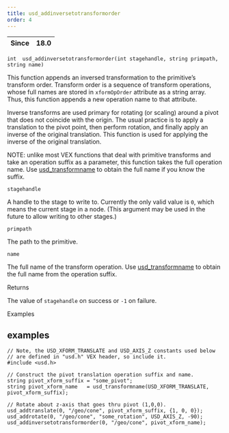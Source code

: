 ```yaml
---
title: usd_addinversetotransformorder
order: 4
---
```

| Since | 18.0 |
| --- | --- |

`int  usd_addinversetotransformorder(int stagehandle, string primpath, string name)`

This function appends an inversed transformation to the primitive’s transform order. Transform order is a sequence of transform operations, whose full names are stored in `xformOpOrder` attribute as a string array. Thus, this function appends a new operation name to that attribute.

Inverse transforms are used primary for rotating (or scaling) around a pivot that does not coincide with the origin. The usual practice is to apply a translation to the pivot point, then perform rotation, and finally apply an inverse of the original translation. This function is used for applying the inverse of the original translation.

NOTE: unlike most VEX functions that deal with primitive transforms and take an operation suffix as a parameter, this function takes the full operation name. Use [usd_transformname](usd_transformname.html "Constructs a full name of a transform operation") to obtain the full name if you know the suffix.

`stagehandle`

A handle to the stage to write to. Currently the only valid value is `0`, which means the current stage in a node. (This argument may be used in the future to allow writing to other stages.)

`primpath`

The path to the primitive.

`name`

The full name of the transform operation. Use [usd_transformname](usd_transformname.html "Constructs a full name of a transform operation") to obtain the full name from the operation suffix.

Returns

The value of `stagehandle` on success or `-1` on failure.

Examples

## examples

```vex
// Note, the USD_XFORM_TRANSLATE and USD_AXIS_Z constants used below 
// are defined in "usd.h" VEX header, so include it.
#include <usd.h>

// Construct the pivot translation operation suffix and name. 
string pivot_xform_suffix = "some_pivot";
string pivot_xform_name   = usd_transformname(USD_XFORM_TRANSLATE, pivot_xform_suffix);

// Rotate about z-axis that goes thru pivot (1,0,0).
usd_addtranslate(0, "/geo/cone", pivot_xform_suffix, {1, 0, 0});
usd_addrotate(0, "/geo/cone", "some_rotation", USD_AXIS_Z, -90);
usd_addinversetotransformorder(0, "/geo/cone", pivot_xform_name);

```
